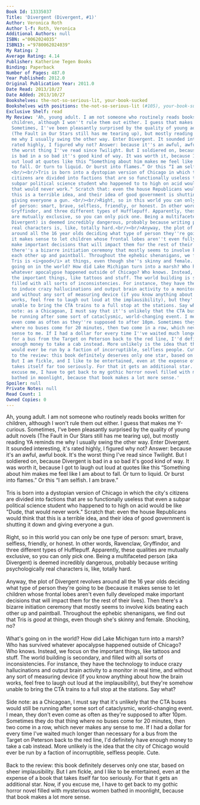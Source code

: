 ```yaml
---
Book Id: 13335037
Title: 'Divergent (Divergent, #1)'
Author: Veronica Roth
Author l-f: Roth, Veronica
Additional Authors: null
ISBN: ="0062024035"
ISBN13: ="9780062024039"
My Rating: 2
Average Rating: 4.14
Publisher: Katherine Tegen Books
Binding: Paperback
Number of Pages: 487.0
Year Published: 2012.0
Original Publication Year: 2011.0
Date Read: 2013/10/27
Date Added: 2013/10/27
Bookshelves: the-not-so-serious-lit, your-book-sucked
Bookshelves with positions: the-not-so-serious-lit (#105), your-book-sucked (#12)
Exclusive Shelf: read
My Review: 'Ah, young adult. I am not someone who routinely reads books written for
  children, although I won''t rule them out either. I guess that makes me Y-curious.
  Sometimes, I''ve been pleasantly surprised by the quality of young adult novels
  (The Fault in Our Stars still has me tearing up), but mostly reading YA reminds
  me why I usually swing the other way. Enter Divergent. It sounded interesting, it''s
  rated highly, I figured why not? Answer: because it''s an awful, awful book. It''s
  the worst thing I''ve read since Twilight. But I soldiered on, because Divergent
  is bad in a so bad it''s good kind of way. It was worth it, because I got to laugh
  out loud at quotes like this “Something about him makes me feel like I am about
  to fall. Or turn to liquid. Or burst into flames.” Or this “I am selfish. I am brave.”
  <br/><br/>Tris is born into a dystopian version of Chicago in which the city''s
  citizens are divided into factions that are so functionally useless that even a
  subpar political science student who happened to to high on acid would be like "Dude,
  that would never work." Scratch that: even the house Republicans would think that
  this is a terrible idea, and their idea of good government is shutting it down and
  giving everyone a gun. <br/><br/>Right, so in this world you can only be one type
  of person: smart, brave, selfless, friendly, or honest. In other words, Ravenclaw,
  Gryffindor, and three different types of Hufflepuff. Apparently, these qualities
  are mutually exclusive, so you can only pick one. Being a multifaceted person (aka
  Divergent) is deemed incredibly dangerous, probably because writing psychologically
  real characters is, like, totally hard.<br/><br/>Anyway, the plot of Divergent revolves
  around all the 16 year olds deciding what type of person they''re going to be (because
  it makes sense to let children whose frontal lobes aren''t even fully developed
  make important decisions that will impact them for the rest of their lives). Then
  there''s a bizarre initiation ceremony that mostly seems to involve kids beating
  each other up and paintball. Throughout the ephebic shenanigans, we find out that
  Tris is <i>good</i> at things, even though she''s skinny and female. Shocking, no?<br/><br/>What''s
  going on in the world? How did Lake Michigan turn into a marsh? Who has survived
  whatever apocalypse happened outside of Chicago? Who knows. Instead, we focus on
  the important things, like tattoos and stuff. The world building is secondary, and
  filled with all sorts of inconsistencies. For instance, they have the technology
  to induce crazy hallucinations and output brain activity to a monitor in real time,
  and without any sort of measuring device (if you know anything about how the brain
  works, feel free to laugh out loud at the implausibility), but they''re somehow
  unable to bring the CTA trains to a full stop at the stations. Say what?<br/><br/>Side
  note: as a Chicagoan, I must say that it''s unlikely that the CTA buses would still
  be running after some sort of cataclysmic, world-changing event. I mean, they don''t
  even come as often as they''re supposed to after 10pm. Sometimes they do that thing
  where no buses come for 20 minutes, then two come in a row, which never makes any
  sense to me. If I had a dollar for every time I''ve waited much longer than necessary
  for a bus from the Target on Peterson back to the red line, I''d definitely have
  enough money to take a cab instead. More unlikely is the idea that the city of Chicago
  would ever be run by a faction of incorruptible, selfless people. Cute.<br/><br/>Back
  to the review: this book definitely deserves only one star, based on sheer implausibility.
  But I am fickle, and I like to be entertained, even at the expense of a book that
  takes itself far too seriously. For that it gets an additional star. Now, if you
  excuse me, I have to get back to my gothic horror novel filled with mysterious women
  bathed in moonlight, because that book makes a lot more sense.'
Spoiler: null
Private Notes: null
Read Count: 1
Owned Copies: 0
---
```


Ah, young adult. I am not someone who routinely reads books written for children, although I won't rule them out either. I guess that makes me Y-curious. Sometimes, I've been pleasantly surprised by the quality of young adult novels (The Fault in Our Stars still has me tearing up), but mostly reading YA reminds me why I usually swing the other way. Enter Divergent. It sounded interesting, it's rated highly, I figured why not? Answer: because it's an awful, awful book. It's the worst thing I've read since Twilight. But I soldiered on, because Divergent is bad in a so bad it's good kind of way. It was worth it, because I got to laugh out loud at quotes like this “Something about him makes me feel like I am about to fall. Or turn to liquid. Or burst into flames.” Or this “I am selfish. I am brave.” <br/><br/>Tris is born into a dystopian version of Chicago in which the city's citizens are divided into factions that are so functionally useless that even a subpar political science student who happened to to high on acid would be like "Dude, that would never work." Scratch that: even the house Republicans would think that this is a terrible idea, and their idea of good government is shutting it down and giving everyone a gun. <br/><br/>Right, so in this world you can only be one type of person: smart, brave, selfless, friendly, or honest. In other words, Ravenclaw, Gryffindor, and three different types of Hufflepuff. Apparently, these qualities are mutually exclusive, so you can only pick one. Being a multifaceted person (aka Divergent) is deemed incredibly dangerous, probably because writing psychologically real characters is, like, totally hard.<br/><br/>Anyway, the plot of Divergent revolves around all the 16 year olds deciding what type of person they're going to be (because it makes sense to let children whose frontal lobes aren't even fully developed make important decisions that will impact them for the rest of their lives). Then there's a bizarre initiation ceremony that mostly seems to involve kids beating each other up and paintball. Throughout the ephebic shenanigans, we find out that Tris is <i>good</i> at things, even though she's skinny and female. Shocking, no?<br/><br/>What's going on in the world? How did Lake Michigan turn into a marsh? Who has survived whatever apocalypse happened outside of Chicago? Who knows. Instead, we focus on the important things, like tattoos and stuff. The world building is secondary, and filled with all sorts of inconsistencies. For instance, they have the technology to induce crazy hallucinations and output brain activity to a monitor in real time, and without any sort of measuring device (if you know anything about how the brain works, feel free to laugh out loud at the implausibility), but they're somehow unable to bring the CTA trains to a full stop at the stations. Say what?<br/><br/>Side note: as a Chicagoan, I must say that it's unlikely that the CTA buses would still be running after some sort of cataclysmic, world-changing event. I mean, they don't even come as often as they're supposed to after 10pm. Sometimes they do that thing where no buses come for 20 minutes, then two come in a row, which never makes any sense to me. If I had a dollar for every time I've waited much longer than necessary for a bus from the Target on Peterson back to the red line, I'd definitely have enough money to take a cab instead. More unlikely is the idea that the city of Chicago would ever be run by a faction of incorruptible, selfless people. Cute.<br/><br/>Back to the review: this book definitely deserves only one star, based on sheer implausibility. But I am fickle, and I like to be entertained, even at the expense of a book that takes itself far too seriously. For that it gets an additional star. Now, if you excuse me, I have to get back to my gothic horror novel filled with mysterious women bathed in moonlight, because that book makes a lot more sense.